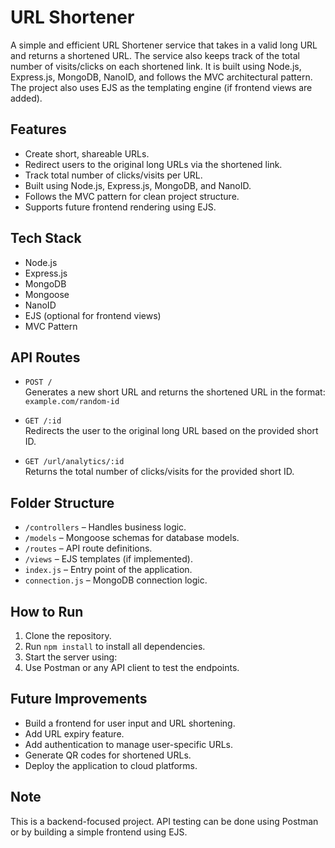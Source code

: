 # URL Shortener

A simple and efficient URL Shortener service that takes in a valid long URL and returns a shortened URL. The service also keeps track of the total number of visits/clicks on each shortened link. It is built using Node.js, Express.js, MongoDB, NanoID, and follows the MVC architectural pattern. The project also uses EJS as the templating engine (if frontend views are added).

## Features

- Create short, shareable URLs.
- Redirect users to the original long URLs via the shortened link.
- Track total number of clicks/visits per URL.
- Built using Node.js, Express.js, MongoDB, and NanoID.
- Follows the MVC pattern for clean project structure.
- Supports future frontend rendering using EJS.

## Tech Stack

- Node.js
- Express.js
- MongoDB
- Mongoose
- NanoID
- EJS (optional for frontend views)
- MVC Pattern

## API Routes

- `POST /`  
  Generates a new short URL and returns the shortened URL in the format:  
  `example.com/random-id`

- `GET /:id`  
  Redirects the user to the original long URL based on the provided short ID.

- `GET /url/analytics/:id`  
  Returns the total number of clicks/visits for the provided short ID.

## Folder Structure

- `/controllers` – Handles business logic.
- `/models` – Mongoose schemas for database models.
- `/routes` – API route definitions.
- `/views` – EJS templates (if implemented).
- `index.js` – Entry point of the application.
- `connection.js` – MongoDB connection logic.

## How to Run

1. Clone the repository.
2. Run `npm install` to install all dependencies.
3. Start the server using:
4. Use Postman or any API client to test the endpoints.

## Future Improvements

- Build a frontend for user input and URL shortening.
- Add URL expiry feature.
- Add authentication to manage user-specific URLs.
- Generate QR codes for shortened URLs.
- Deploy the application to cloud platforms.

## Note

This is a backend-focused project. API testing can be done using Postman or by building a simple frontend using EJS.
